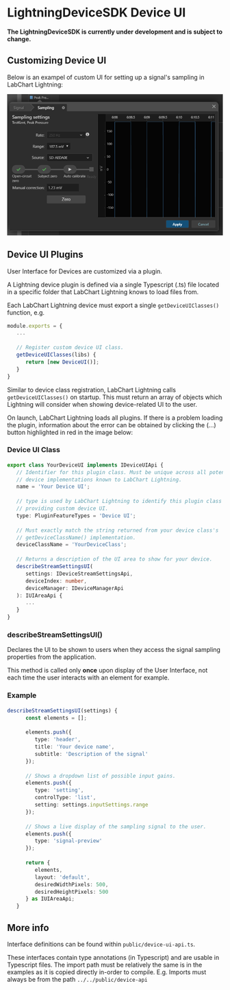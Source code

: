 # LightningDeviceSDK Device UI

**The LightningDeviceSDK is currently under development and is subject to change.**

## Customizing Device UI

Below is an exampel of custom UI for setting up a signal's sampling in LabChart Lightning:

![Signal Sampling Settings UI](images/signal-sampling-ui.png)

## Device UI Plugins

User Interface for Devices are customized via a plugin.

A Lightning device plugin is defined via a single Typescript (.ts) file located in a specific folder that LabChart Lightning knows to load files from.

Each LabChart Lightning device must export a single `getDeviceUIClasses()` function, e.g.

```ts
module.exports = {
   ...

   // Register custom device UI class.
   getDeviceUIClasses(libs) {
      return [new DeviceUI()];
   }
}
```

Similar to device class registration, LabChart Lightning calls `getDeviceUIClasses()` on startup. This must return an array of objects which Lightning will consider when showing device-related UI to the user.

On launch, LabChart Lightning loads all plugins. If there is a problem loading the plugin, information about the error can be obtained by clicking the (...) button highlighted in red in the image below:

### Device UI Class

```ts
export class YourDeviceUI implements IDeviceUIApi {
   // Identifier for this plugin class. Must be unique across all potential
   // device implementations known to LabChart Lightning.
   name = 'Your Device UI';

   // type is used by LabChart Lightning to identify this plugin class as
   // providing custom device UI.
   type: PluginFeatureTypes = 'Device UI';

   // Must exactly match the string returned from your device class's
   // getDeviceClassName() implementation.
   deviceClassName = 'YourDeviceClass';

   // Returns a description of the UI area to show for your device.
   describeStreamSettingsUI(
      settings: IDeviceStreamSettingsApi,
      deviceIndex: number,
      deviceManager: IDeviceManagerApi
   ): IUIAreaApi {
      ...
   }
}
```

### describeStreamSettingsUI()

Declares the UI to be shown to users when they access the signal sampling properties from the application.

This method is called only **once** upon display of the User Interface, not each time the user interacts with an element for example.

### Example
```ts
describeStreamSettingsUI(settings) {
      const elements = [];

      elements.push({
         type: 'header',
         title: 'Your device name',
         subtitle: 'Description of the signal'
      });

      // Shows a dropdown list of possible input gains.
      elements.push({
         type: 'setting',
         controlType: 'list',
         setting: settings.inputSettings.range
      });

      // Shows a live display of the sampling signal to the user.
      elements.push({
         type: 'signal-preview'
      });

      return {
         elements,
         layout: 'default',
         desiredWidthPixels: 500,
         desiredHeightPixels: 500
      } as IUIAreaApi;
   }
```

## More info

Interface definitions can be found within `public/device-ui-api.ts`.

These interfaces contain type annotations (in Typescript) and are usable in Typescript files. The import path must be relatively the same is in the examples as it is copied directly in-order to compile. E.g. Imports must always be from the path `../../public/device-api`
